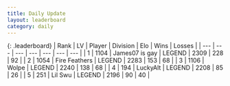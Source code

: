 ```yaml
---
title: Daily Update
layout: leaderboard
category: daily
---
```


{: .leaderboard}
| Rank | LV | Player | Division | Elo | Wins | Losses |
| --- | --- | --- | --- | --- | --- | --- |
| <span data-change="0">1</span> | 1104 | <span title="ID: 203132">James07 is gay</span> | LEGEND | <span data-change="55">2309</span> | <span data-change="24">228</span> | <span data-change="4">92</span> |
| <span data-change="2">2</span> | 1054 | <span title="ID: 357425">Fire Feathers</span> | LEGEND | <span data-change="64">2283</span> | <span data-change="18">153</span> | <span data-change="3">68</span> |
| <span data-change="-1">3</span> | 1106 | <span title="ID: 204953">Wolpe</span> | LEGEND | <span data-change="0">2240</span> | <span data-change="0">138</span> | <span data-change="0">68</span> |
| <span data-change="1">4</span> | 194 | <span title="ID: 512212">LuckyAlt</span> | LEGEND | <span data-change="15">2208</span> | <span data-change="3">85</span> | <span data-change="0">26</span> |
| <span data-change="3">5</span> | 251 | <span title="ID: 468342">Lil Swu</span> | LEGEND | <span data-change="56">2196</span> | <span data-change="9">90</span> | <span data-change="3">40</span> |